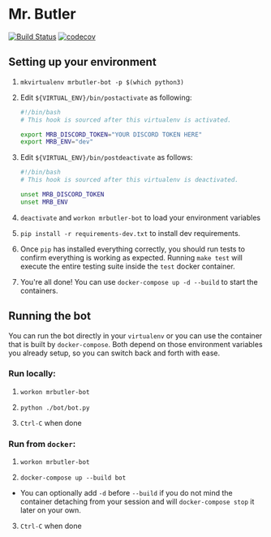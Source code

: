 # Mr. Butler

[![Build Status](https://travis-ci.org/urda/mrbutler-bot.svg?branch=master)](https://travis-ci.org/urda/mrbutler-bot)
[![codecov](https://codecov.io/gh/urda/mrbutler-bot/branch/master/graph/badge.svg)](https://codecov.io/gh/urda/mrbutler-bot)

## Setting up your environment

1. `mkvirtualenv mrbutler-bot -p $(which python3)`

2. Edit `${VIRTUAL_ENV}/bin/postactivate` as following:

    ```bash
    #!/bin/bash
    # This hook is sourced after this virtualenv is activated.

    export MRB_DISCORD_TOKEN="YOUR DISCORD TOKEN HERE"
    export MRB_ENV="dev"
    ```

3. Edit `${VIRTUAL_ENV}/bin/postdeactivate` as follows:

    ```bash
    #!/bin/bash
    # This hook is sourced after this virtualenv is deactivated.

    unset MRB_DISCORD_TOKEN
    unset MRB_ENV
    ```

4. `deactivate` and `workon mrbutler-bot` to load your environment variables

5. `pip install -r requirements-dev.txt` to install dev requirements.

6. Once `pip` has installed everything correctly, you should run tests to
   confirm everything is working as expected. Running `make test` will
   execute the entire testing suite inside the `test` docker container.

7. You're all done! You can use `docker-compose up -d --build` to start
   the containers.

## Running the bot

You can run the bot directly in your `virtualenv` or you can use the container
that is built by `docker-compose`. Both depend on those environment variables
you already setup, so you can switch back and forth with ease.

### Run locally:

1. `workon mrbutler-bot`

2. `python ./bot/bot.py`

3. `Ctrl-C` when done

### Run from `docker`:

1. `workon mrbutler-bot`

2. `docker-compose up --build bot`
  - You can optionally add `-d` before `--build` if you do not mind the
    container detaching from your session and will `docker-compose stop` it
    later on your own.

3. `Ctrl-C` when done
